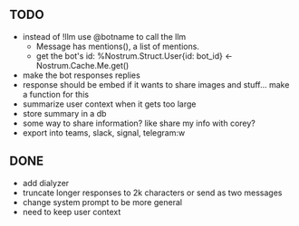 ## TODO
* instead of !llm use @botname to call the llm
  * Message has mentions(), a list of mentions. 
  * get the bot's id: %Nostrum.Struct.User{id: bot_id} <- Nostrum.Cache.Me.get()
* make the bot responses replies
* response should be embed if it wants to share images and stuff... make a function for this
* summarize user context when it gets too large
* store summary in a db
* some way to share information? like share my info with corey?
* export into teams, slack, signal, telegram:w

## DONE
* add dialyzer
* truncate longer responses to 2k characters or send as two messages
* change system prompt to be more general
* need to keep user context
